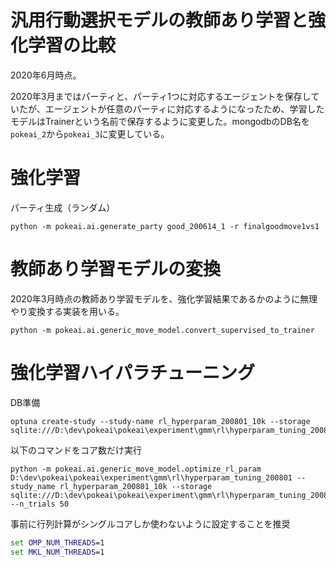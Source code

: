 # 汎用行動選択モデルの教師あり学習と強化学習の比較

2020年6月時点。

2020年3月まではパーティと、パーティ1つに対応するエージェントを保存していたが、エージェントが任意のパーティに対応するようになったため、学習したモデルはTrainerという名前で保存するように変更した。mongodbのDB名を`pokeai_2`から`pokeai_3`に変更している。

# 強化学習
パーティ生成（ランダム）

```
python -m pokeai.ai.generate_party good_200614_1 -r finalgoodmove1vs1
```

# 教師あり学習モデルの変換

2020年3月時点の教師あり学習モデルを、強化学習結果であるかのように無理やり変換する実装を用いる。

```
python -m pokeai.ai.generic_move_model.convert_supervised_to_trainer
```

# 強化学習ハイパラチューニング
DB準備
```
optuna create-study --study-name rl_hyperparam_200801_10k --storage sqlite:///D:\dev\pokeai\pokeai\experiment\gmm\rl\hyperparam_tuning_200801\optuna.db
```

以下のコマンドをコア数だけ実行
```
python -m pokeai.ai.generic_move_model.optimize_rl_param D:\dev\pokeai\pokeai\experiment\gmm\rl\hyperparam_tuning_200801 --study_name rl_hyperparam_200801_10k --storage sqlite:///D:\dev\pokeai\pokeai\experiment\gmm\rl\hyperparam_tuning_200801\optuna.db --n_trials 50
```

事前に行列計算がシングルコアしか使わないように設定することを推奨
```cmd
set OMP_NUM_THREADS=1
set MKL_NUM_THREADS=1
```
